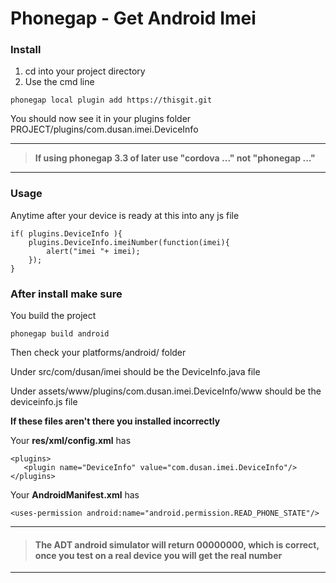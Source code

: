 # Phonegap - Get Android Imei

### Install

1. cd into your project directory
2. Use the cmd line

```
phonegap local plugin add https://thisgit.git
```

You should now see it in your plugins folder PROJECT/plugins/com.dusan.imei.DeviceInfo

---
> **If using phonegap 3.3 of later use "cordova ..." not "phonegap ..."**

---

### Usage

Anytime after your device is ready at this into any js file

```
if( plugins.DeviceInfo ){
    plugins.DeviceInfo.imeiNumber(function(imei){
        alert("imei "+ imei);                   
    });
}
```

### After install make sure

You build the project

```
phonegap build android
```

Then check your platforms/android/ folder

Under src/com/dusan/imei should be the DeviceInfo.java file

Under assets/www/plugins/com.dusan.imei.DeviceInfo/www should be the deviceinfo.js file 

**If these files aren't there you installed incorrectly**


Your **res/xml/config.xml** has

```
<plugins>
   <plugin name="DeviceInfo" value="com.dusan.imei.DeviceInfo"/>
</plugins>
```

Your **AndroidManifest.xml** has

```
<uses-permission android:name="android.permission.READ_PHONE_STATE"/>
```

---
> #### The ADT android simulator will return 00000000, which is correct, once you test on a real device you will get the real number

---

